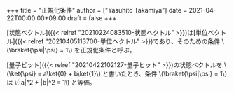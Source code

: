 +++
title = "正規化条件"
author = ["Yasuhito Takamiya"]
date = 2021-04-22T00:00:00+09:00
draft = false
+++

[状態ベクトル]({{< relref "20210224083510-状態ヘクトル" >}})は[単位ベクトル]({{< relref "20210405113700-単位ヘクトル" >}})であり、そのための条件 \\(\braket{\psi|\psi} = 1\\) を正規化条件と呼ぶ。

[量子ビット]({{< relref "20210422102127-量子ヒット" >}})の状態ベクトルを \\(\ket{\psi} = a\ket{0} + b\ket{1}\\) と書いたとき、条件 \\(\braket{\psi|\psi} = 1\\) は \\(|a|^2 + |b|^2 = 1\\) と等価。
